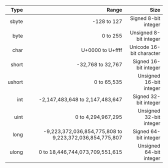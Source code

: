 Type   |                                                   Range |                     Size
------:|--------------------------------------------------------:|------------------------:
sbyte  |                                             -128 to 127 |     Signed 8-bit integer
byte   |                                                0 to 255 |   Unsigned 8-bit integer
char   |                                        U+0000 to U+ffff | Unicode 16-bit character
short  |                                       -32,768 to 32,767 |    Signed 16-bit integer
ushort |                                             0 to 65,535 |  Unsigned 16-bit integer
int    |                         -2,147,483,648 to 2,147,483,647 |    Signed 32-bit integer
uint   |                                      0 to 4,294,967,295 |  Unsigned 32-bit integer
long   | -9,223,372,036,854,775,808 to 9,223,372,036,854,775,807 |    Signed 64-bit integer
ulong  |                         0 to 18,446,744,073,709,551,615 |  Unsigned 64-bit integer